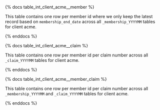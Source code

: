 {% docs table_int_client_acme__member %}

This table contains one row per member id where we only keep the latest record based on `membership_end_date` across all `_membership_YYYYMM` tables for client acme.

{% enddocs %}

{% docs table_int_client_acme__claim %}

This table contains one row per member id per claim number across all `_claim_YYYYMM` tables for client acme.

{% enddocs %}

{% docs table_int_client_acme__member_claim %}

This table contains one row per member id per claim number across all `_membership_YYYYMM` and `_claim_YYYYMM` tables for client acme.

{% enddocs %}
